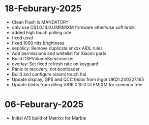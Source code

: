 # 18-Feburary-2025
- Clean Flash is MANDATORY
- only use OS1.0.14.0.UMRMIXM firmware otherwise soft brick
- added high touch polling rate
- fixed ussd 
- fixed 1000 nits brightness
- sepolicy: Remove duplicate snxxx AIDL rules
- Add permissions and whitelist for Xiaomi parts
- Build DSPVolumeSynchronizer
- overlay: Set fixed refresh rate on keyguard
- Panic to recovery, not bootloader
- Build and configure xiaomi touch hal
- Update display, GPS and QCC blobs from ingot UKQ1.240227.165
- Update blobs from diting V816.0.10.0.ULFMIXM for common tree


# 06-Feburary-2025
- Initial A15 build of Matrixx for Marble

